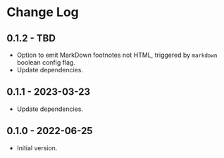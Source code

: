 # Change Log

## 0.1.2 - TBD

- Option to emit MarkDown footnotes not HTML, triggered by `markdown` boolean config flag.
- Update dependencies.

## 0.1.1 - 2023-03-23

- Update dependencies.

## 0.1.0 - 2022-06-25

- Initial version.
